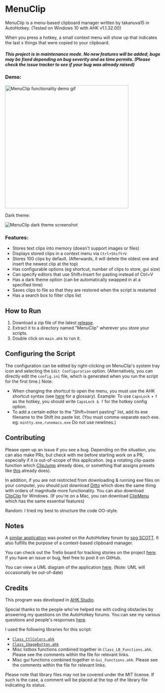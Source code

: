 # MenuClip
MenuClip is a menu-based clipboard manager written by takanuva15 in AutoHotkey. (Tested on Windows 10 with AHK v1.1.32.00)

When you press a hotkey, a small context menu will show up that indicates the last x things that were copied to your clipboard. 

#### _This project is in maintenance mode. No new features will be added; bugs may be fixed depending on bug severity and as time permits. (Please check the issue tracker to see if your bug was already raised)_

### Demo:
<img src="https://github.com/takanuva15/MenuClip/blob/master/resources/menuclip_demo_final.gif" width="400px" title="MenuClip functionality demo" alt="MenuClip functionality demo gif"/>

Dark theme:

<img src="https://github.com/takanuva15/MenuClip/blob/master/resources/menuclip_demo_dark_theme.jpg" title="MenuClip dark theme screenshot" alt="MenuClip dark theme screenshot"/>

### Features:
- Stores text clips into memory (doesn't support images or files)
- Displays stored clips in a context menu via `Ctrl+Shift+V`
- Stores 100 clips by default. (Afterwards, it will delete the oldest one and insert the newest clip at the top)
- Has configurable options (eg shortcut, number of clips to store, gui size)
- Can specify editors that use Shift+Insert for pasting instead of Ctrl+V
- Has a dark theme option (can be automatically swapped in at a specified time)
- Saves clips to file so that they are restored when the script is restarted
- Has a search box to filter clips list

## How to Run

1. Download a zip file of the latest [release](https://github.com/takanuva15/MenuClip/releases).
1. Extract it to a directory named "MenuClip" wherever you store your scripts.
1. Double click on `main.ahk` to run it.

## Configuring the Script
The configuration can be edited by right-clicking on MenuClip's system tray icon and selecting the `Edit Configuration` option. (Alternatively, you can directly edit the `config.ini` file, which is generated when you run the script for the first time.)
Note:
- When changing the shortcut to open the menu, you must use the AHK shortcut syntax (see [here](https://www.autohotkey.com/docs/Hotkeys.htm#Symbols) for a glossary). Example: To use `CapsLock` + `f` as the hotkey, you should write `CapsLock & f` for the hotkey config option.
- To add a certain editor to the "Shift+Insert pasting" list, add its exe filename to the Shift Ins paste list. (You must comma-separate each exe. eg: `mintty.exe,runemacs.exe` Do not use newlines.)

## Contributing
Please open up an issue if you see a bug. Depending on the situation, you can also make PRs, but check with me before starting work on a PR, especially if it is out-of-scope of this application. (eg a rotating clip-paste function which [ClipJump](https://github.com/aviaryan/Clipjump) already does, or something that assigns presets like [this](https://www.autohotkey.com/boards/viewtopic.php?t=65004) already does). 

In addition, if you are not restricted from downloading & running exe files on your computer, you should just download [Ditto](https://ditto-cp.sourceforge.io/) which does the same thing with orders of magnitude more functionality. You can also download [ClipClip](https://clipclip.com/) for Windows. (If you're on a Mac, you can download [ClipMenu](http://www.clipmenu.com/) which has the same essential features)

Random: I tried my best to structure the code OO-style.

## Notes
A [similar application](https://autohotkey.com/board/topic/69834-probably-yet-another-clipboard-manager/) was posted on the AutoHotkey forum by [spg SCOTT](https://www.autohotkey.com/boards/memberlist.php?mode=viewprofile&u=66846). It also fulfills the purpose of a context-based clipboard manager. 

You can check out the Trello board for tracking stories on the project [here](https://trello.com/b/wD95pQRR/menuclip-kanban-board). If you have an issue or bug, feel free to post it on GitHub.

You can view a UML diagram of the application [here](https://www.lucidchart.com/documents/view/8b32b807-f1e5-4cb6-afa5-1380075d861b). (Note: UML will occasionally be out-of-date)

## Credits
This program was developed in [AHK Studio](https://www.autohotkey.com/boards/viewtopic.php?t=300).

Special thanks to the people who've helped me with coding obstacles by answering my questions on the AutoHotkey forums. You can see my various questions and people's responses [here](https://www.autohotkey.com/boards/search.php?author_id=117081&sr=posts).

I used the following libraries for this script:
+ [`Class_CtlColors.ahk`](https://www.autohotkey.com/boards/viewtopic.php?t=2197)
+ [`Class_ImageButton.ahk`](https://www.autohotkey.com/boards/viewtopic.php?t=1103)
+ Misc listbox functions combined together in `Class_LB_Functions.ahk`. Please see the comments within the file for relevant links.
+ Misc gui functions combined together in `Gui_Functions.ahk`. Please see the comments within the file for relevant links. 

Please note that library files may not be covered under the MIT license. If such is the case, a comment will be placed at the top of the library file indicating its status.
